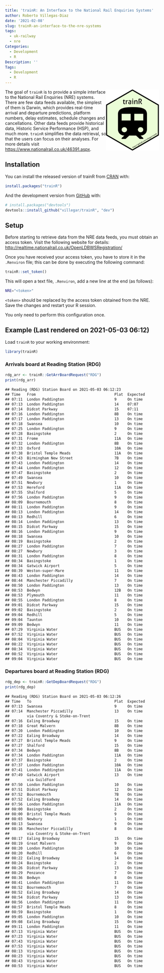 ```yaml
---
title: 'trainR: An Interface to the National Rail Enquiries Systems'
author: Roberto Villegas-Diaz
date: '2021-02-08'
slug: trainR-an-interface-to-the-nre-systems
tags:
  - uk-railway
  - nre
Categories:
  - Development
  - R
Description: ''
Tags:
  - Development
  - R
---
```


<img src="https://raw.githubusercontent.com/villegar/trainR/main/inst/images/logo.png" alt="logo" align="right" height=200px/>

The goal of `trainR` is to provide a simple interface to the 
National Rail Enquiries (NRE) systems. There are few data feeds 
available, the simplest of them is Darwin, which provides real-time 
arrival and departure predictions, platform numbers, delay estimates, 
schedule changes and cancellations. Other data feeds provide historical 
data, Historic Service Performance (HSP), and much more. `trainR` 
simplifies the data retrieval, so that the users can focus on their 
analyses. For more details visit 
https://www.nationalrail.co.uk/46391.aspx.

## Installation

You can install the released version of trainR from [CRAN](https://CRAN.R-project.org) with:

``` r
install.packages("trainR")
```

And the development version from [GitHub](https://github.com/) with:

``` r
# install.packages("devtools")
devtools::install_github("villegar/trainR", "dev")
```

## Setup
Before starting to retrieve data from the NRE data feeds, you must obtain an access token. 
Visit the following website for details: http://realtime.nationalrail.co.uk/OpenLDBWSRegistration/

Once you have received your access token, you have to store it in the `.Renviron` file; this can be 
done by executing the following command:


```r
trainR::set_token()
```

This will open a text file, `.Renviron`, add a new line at the end (as follows):

```bash
NRE="<token>"
```

`<token>` should be replaced by the access token obtained from the NRE. Save the changes and restart 
your R session.

You only need to perform this configuration once.

## Example (Last rendered on 2021-05-03 06:12)

Load `trainR` to your working environment:

```r
library(trainR)
```

### Arrivals board at Reading Station (RDG)


```r
rdg_arr <- trainR::GetArrBoardRequest("RDG")
print(rdg_arr)
```

```
## Reading (RDG) Station Board on 2021-05-03 06:12:23
## Time   From                                    Plat  Expected
## 07:11  London Paddington                       9     On time
## 07:13  London Paddington                       14    07:07
## 07:14  Didcot Parkway                          15    07:11
## 07:16  London Paddington                       8B    On time
## 07:17  London Paddington                       13    On time
## 07:18  Swansea                                 10    On time
## 07:25  London Paddington                       9     On time
## 07:28  Basingstoke                             2     On time
## 07:31  Frome                                   11A   On time
## 07:32  London Paddington                       8B    On time
## 07:33  Oxford                                  10A   On time
## 07:38  Bristol Temple Meads                    11A   On time
## 07:43  Birmingham New Street                   7B    On time
## 07:43  London Paddington                       14    On time
## 07:44  London Paddington                       12    On time
## 07:47  Basingstoke                             2     On time
## 07:49  Swansea                                 10    On time
## 07:51  Newbury                                 1     On time
## 07:53  Hereford                                11A   On time
## 07:55  Shalford                                5     On time
## 07:56  London Paddington                       9     On time
## 08:09  Bournemouth                             8     On time
## 08:11  London Paddington                       9     On time
## 08:13  London Paddington                       14    On time
## 08:13  Redhill                                 6     On time
## 08:14  London Paddington                       13    On time
## 08:15  Didcot Parkway                          15    On time
## 08:16  London Paddington                       9     On time
## 08:18  Swansea                                 10    On time
## 08:19  Basingstoke                             2     On time
## 08:27  London Paddington                       7     On time
## 08:27  Newbury                                 3     On time
## 08:31  London Paddington                       8     On time
## 08:34  Basingstoke                             1     On time
## 08:34  Gatwick Airport                         5     On time
## 08:39  Weston-super-Mare                       11    On time
## 08:43  London Paddington                       14    On time
## 08:44  Manchester Piccadilly                   7     On time
## 08:50  London Paddington                       13    On time
## 08:53  Bedwyn                                  12B   On time
## 08:53  Plymouth                                11    On time
## 08:55  London Paddington                       8     On time
## 09:01  Didcot Parkway                          15    On time
## 09:02  Basingstoke                             2     On time
## 09:04  Redhill                                 5     On time
## 09:04  Taunton                                 10    On time
## 09:09  Bedwyn                                  11    On time
## 07:29  Virginia Water                          BUS   On time
## 07:52  Virginia Water                          BUS   On time
## 08:04  Virginia Water                          BUS   On time
## 08:22  Virginia Water                          BUS   On time
## 08:34  Virginia Water                          BUS   On time
## 08:52  Virginia Water                          BUS   On time
## 09:04  Virginia Water                          BUS   On time
```

### Departures board at Reading Station (RDG)


```r
rdg_dep <- trainR::GetDepBoardRequest("RDG")
print(rdg_dep)
```

```
## Reading (RDG) Station Board on 2021-05-03 06:12:26
## Time   To                                      Plat  Expected
## 07:13  Swansea                                 9     On time
## 07:14  Manchester Piccadilly                   13    On time
##        via Coventry & Stoke-on-Trent           
## 07:16  Ealing Broadway                         15    On time
## 07:18  Great Malvern                           8B    On time
## 07:20  London Paddington                       10    On time
## 07:22  Ealing Broadway                         14    On time
## 07:27  Bristol Temple Meads                    9     On time
## 07:27  Shalford                                15    On time
## 07:34  Bedwyn                                  8B    On time
## 07:34  London Paddington                       11A   On time
## 07:37  Basingstoke                             2     On time
## 07:37  London Paddington                       10A   On time
## 07:41  London Paddington                       11A   On time
## 07:49  Gatwick Airport                         13    On time
##        via Guildford                           
## 07:50  London Paddington                       10    On time
## 07:51  Didcot Parkway                          12    On time
## 07:52  Bournemouth                             7B    On time
## 07:52  Ealing Broadway                         14    On time
## 07:56  London Paddington                       11A   On time
## 08:00  Basingstoke                             2     On time
## 08:00  Bristol Temple Meads                    9     On time
## 08:03  Newbury                                 1     On time
## 08:13  Swansea                                 9     On time
## 08:16  Manchester Piccadilly                   8     On time
##        via Coventry & Stoke-on-Trent           
## 08:17  Ealing Broadway                         15    On time
## 08:19  Great Malvern                           9     On time
## 08:20  London Paddington                       10    On time
## 08:20  Redhill                                 6     On time
## 08:22  Ealing Broadway                         14    On time
## 08:24  Basingstoke                             2     On time
## 08:26  Didcot Parkway                          13    On time
## 08:29  Penzance                                7     On time
## 08:36  Bedwyn                                  8     On time
## 08:41  London Paddington                       11    On time
## 08:52  Bournemouth                             7     On time
## 08:52  Ealing Broadway                         14    On time
## 08:54  Didcot Parkway                          13    On time
## 08:56  London Paddington                       11    On time
## 08:57  Bristol Temple Meads                    8     On time
## 08:59  Basingstoke                             1     On time
## 09:05  London Paddington                       10    On time
## 09:08  Ealing Broadway                         15    On time
## 09:11  London Paddington                       11    On time
## 07:13  Virginia Water                          BUS   On time
## 07:23  Virginia Water                          BUS   On time
## 07:43  Virginia Water                          BUS   On time
## 07:53  Virginia Water                          BUS   On time
## 08:13  Virginia Water                          BUS   On time
## 08:23  Virginia Water                          BUS   On time
## 08:43  Virginia Water                          BUS   On time
## 08:53  Virginia Water                          BUS   On time
```
